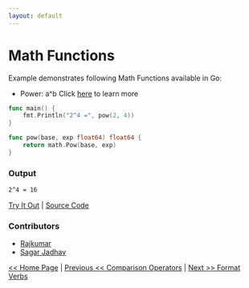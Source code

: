 ```yaml
---
layout: default
---
```


# Math Functions

Example demonstrates following Math Functions available in Go:
- Power: a^b
Click [here](https://golang.org/pkg/math/) to learn more

```go
func main() {
	fmt.Println("2^4 =", pow(2, 4))
}

func pow(base, exp float64) float64 {
	return math.Pow(base, exp)
}
```

### Output

```bash
2^4 = 16
```

<a href='https://play.golang.org/p/ZyhuQAlcnsX' target='_blank'>Try It Out</a> | <a href='https://github.com/sagar-jadhav/go-examples/blob/master/src/test/power.go' target='_blank'>Source Code</a>

### Contributors
- <a href='https://github.com/rajkumarGosavi' target='_blank'>Rajkumar</a>
- <a href='https://github.com/sagar-jadhav' target='_blank'>Sagar Jadhav</a>

[<< Home Page](./) | [Previous << Comparison Operators](./comparison-operators.html) | [Next >> Format Verbs](./format-verbs.html)
